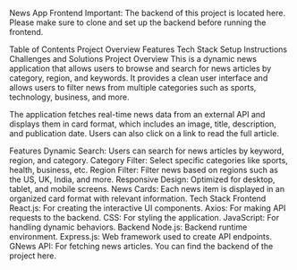 News App Frontend
Important:
The backend of this project is located here. Please make sure to clone and set up the backend before running the frontend.

Table of Contents
Project Overview
Features
Tech Stack
Setup Instructions
Challenges and Solutions
Project Overview
This is a dynamic news application that allows users to browse and search for news articles by category, region, and keywords. It provides a clean user interface and allows users to filter news from multiple categories such as sports, technology, business, and more.

The application fetches real-time news data from an external API and displays them in card format, which includes an image, title, description, and publication date. Users can also click on a link to read the full article.

Features
Dynamic Search: Users can search for news articles by keyword, region, and category.
Category Filter: Select specific categories like sports, health, business, etc.
Region Filter: Filter news based on regions such as the US, UK, India, and more.
Responsive Design: Optimized for desktop, tablet, and mobile screens.
News Cards: Each news item is displayed in an organized card format with relevant information.
Tech Stack
Frontend
React.js: For creating the interactive UI components.
Axios: For making API requests to the backend.
CSS: For styling the application.
JavaScript: For handling dynamic behaviors.
Backend
Node.js: Backend runtime environment.
Express.js: Web framework used to create API endpoints.
GNews API: For fetching news articles.
You can find the backend of the project here.
